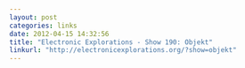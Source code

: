 ```yaml
---
layout: post
categories: links
date: 2012-04-15 14:32:56
title: "Electronic Explorations - Show 190: Objekt"
linkurl: "http://electronicexplorations.org/?show=objekt"
---
```

